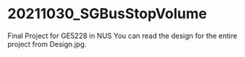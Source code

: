 # 20211030_SGBusStopVolume
Final Project for GE5228 in NUS
You can read the design for the entire project from Design.jpg.
